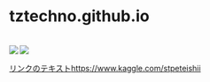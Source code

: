 # tztechno.github.io

<br/>
  
<a href="https://github.com/anuraghazra/github-readme-stats">
  <img align="left" src="https://github-readme-stats.vercel.app/api?username=tztechno&theme=gotham&show_icons=true&hide_border=true" />
</a>

<a href="https://github.com/anuraghazra/github-readme-stats">
  <img align="left" src="https://github-readme-stats.vercel.app/api/top-langs/?username=tztechno&theme=gotham&hide_border=true" />
</a>

<br/>

<a href="[https://example.com](https://www.kaggle.com/stpeteishii)https://www.kaggle.com/stpeteishii">[リンクのテキスト](https://www.kaggle.com/stpeteishii)https://www.kaggle.com/stpeteishii</a>

<br/>
